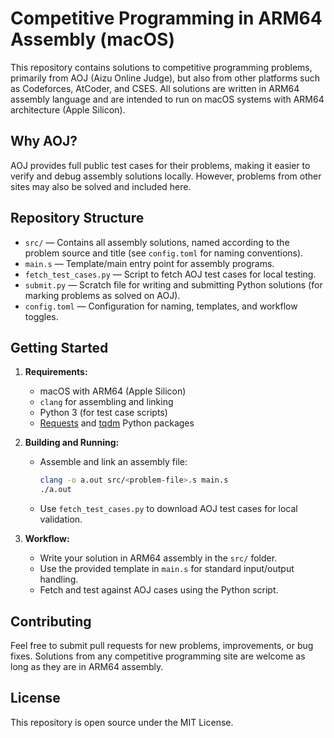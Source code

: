 # Competitive Programming in ARM64 Assembly (macOS)

This repository contains solutions to competitive programming problems, primarily from AOJ (Aizu Online Judge), but also from other platforms such as Codeforces, AtCoder, and CSES. All solutions are written in ARM64 assembly language and are intended to run on macOS systems with ARM64 architecture (Apple Silicon).

## Why AOJ?
AOJ provides full public test cases for their problems, making it easier to verify and debug assembly solutions locally. However, problems from other sites may also be solved and included here.

## Repository Structure
- `src/` — Contains all assembly solutions, named according to the problem source and title (see `config.toml` for naming conventions).
- `main.s` — Template/main entry point for assembly programs.
- `fetch_test_cases.py` — Script to fetch AOJ test cases for local testing.
- `submit.py` — Scratch file for writing and submitting Python solutions (for marking problems as solved on AOJ).
- `config.toml` — Configuration for naming, templates, and workflow toggles.

## Getting Started
1. **Requirements:**
   - macOS with ARM64 (Apple Silicon)
   - `clang` for assembling and linking
   - Python 3 (for test case scripts)
   - [Requests](https://pypi.org/project/requests/) and [tqdm](https://pypi.org/project/tqdm/) Python packages

2. **Building and Running:**
   - Assemble and link an assembly file:
     ```sh
     clang -o a.out src/<problem-file>.s main.s
     ./a.out
     ```
   - Use `fetch_test_cases.py` to download AOJ test cases for local validation.

3. **Workflow:**
   - Write your solution in ARM64 assembly in the `src/` folder.
   - Use the provided template in `main.s` for standard input/output handling.
   - Fetch and test against AOJ cases using the Python script.

## Contributing
Feel free to submit pull requests for new problems, improvements, or bug fixes. Solutions from any competitive programming site are welcome as long as they are in ARM64 assembly.

## License
This repository is open source under the MIT License.
